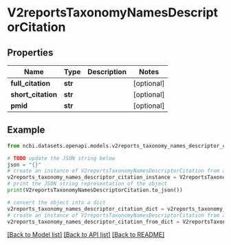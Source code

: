 # V2reportsTaxonomyNamesDescriptorCitation


## Properties

Name | Type | Description | Notes
------------ | ------------- | ------------- | -------------
**full_citation** | **str** |  | [optional] 
**short_citation** | **str** |  | [optional] 
**pmid** | **str** |  | [optional] 

## Example

```python
from ncbi.datasets.openapi.models.v2reports_taxonomy_names_descriptor_citation import V2reportsTaxonomyNamesDescriptorCitation

# TODO update the JSON string below
json = "{}"
# create an instance of V2reportsTaxonomyNamesDescriptorCitation from a JSON string
v2reports_taxonomy_names_descriptor_citation_instance = V2reportsTaxonomyNamesDescriptorCitation.from_json(json)
# print the JSON string representation of the object
print(V2reportsTaxonomyNamesDescriptorCitation.to_json())

# convert the object into a dict
v2reports_taxonomy_names_descriptor_citation_dict = v2reports_taxonomy_names_descriptor_citation_instance.to_dict()
# create an instance of V2reportsTaxonomyNamesDescriptorCitation from a dict
v2reports_taxonomy_names_descriptor_citation_from_dict = V2reportsTaxonomyNamesDescriptorCitation.from_dict(v2reports_taxonomy_names_descriptor_citation_dict)
```
[[Back to Model list]](../README.md#documentation-for-models) [[Back to API list]](../README.md#documentation-for-api-endpoints) [[Back to README]](../README.md)


